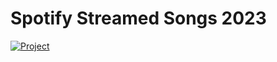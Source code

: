 # Spotify Streamed Songs 2023

[![Project](https://img.shields.io/badge/Project-Spotify%20Songs%20Dashboard-191414?style=for-the-badge)](https://www.novypro.com/profile_projects/tarunsharma?Popup=memberProject&Data=1706703654511x372432373166928100)

